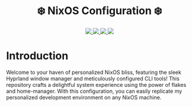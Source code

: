 <h1 align="center">❄️ NixOS Configuration ❄️</h1>

<div align="center">
  <a href="https://github.com/2giosangmitom/dotfiles/stargazers">
    <img src="https://img.shields.io/github/stars/2giosangmitom/dotfiles?style=for-the-badge&logo=starship&color=C9CBFF&logoColor=D9E0EE&labelColor=302D41" />
  </a>
  <a href="https://github.com/2giosangmitom/dotfiles/pulse">
    <img src="https://img.shields.io/github/last-commit/2giosangmitom/dotfiles?style=for-the-badge&logo=github&color=7dc4e4&logoColor=D9E0EE&labelColor=302D41" />
  </a>
  <a href="https://github.com/2giosangmitom/dotfiles/forks">
    <img src="https://img.shields.io/github/forks/2giosangmitom/dotfiles.svg?style=for-the-badge&logo=starship&color=8bd5ca&logoColor=D9E0EE&labelColor=302D41" />
  </a>
  <a>
    <img src="https://img.shields.io/github/repo-size/2giosangmitom/dotfiles?color=%23DDB6F2&label=SIZE&logo=codesandbox&style=for-the-badge&logoColor=D9E0EE&labelColor=302D41" />
  </a>
</div>

# Introduction

Welcome to your haven of personalized NixOS bliss, featuring the sleek Hyprland window manager and meticulously configured CLI tools! This repository crafts a delightful system experience using the power of flakes and home-manager. With this configuration, you can easily replicate my personalized development environment on any NixOS machine.
